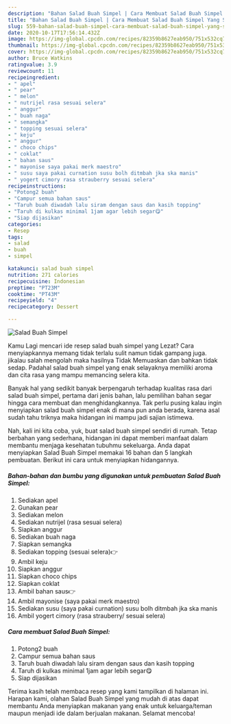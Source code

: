 ```yaml
---
description: "Bahan Salad Buah Simpel | Cara Membuat Salad Buah Simpel Yang Sempurna"
title: "Bahan Salad Buah Simpel | Cara Membuat Salad Buah Simpel Yang Sempurna"
slug: 559-bahan-salad-buah-simpel-cara-membuat-salad-buah-simpel-yang-sempurna
date: 2020-10-17T17:56:14.432Z
image: https://img-global.cpcdn.com/recipes/82359b8627eab950/751x532cq70/salad-buah-simpel-foto-resep-utama.jpg
thumbnail: https://img-global.cpcdn.com/recipes/82359b8627eab950/751x532cq70/salad-buah-simpel-foto-resep-utama.jpg
cover: https://img-global.cpcdn.com/recipes/82359b8627eab950/751x532cq70/salad-buah-simpel-foto-resep-utama.jpg
author: Bruce Watkins
ratingvalue: 3.9
reviewcount: 11
recipeingredient:
- " apel"
- " pear"
- " melon"
- " nutrijel rasa sesuai selera"
- " anggur"
- " buah naga"
- " semangka"
- " topping sesuai selera"
- " keju"
- " anggur"
- " choco chips"
- " coklat"
- " bahan saus"
- " mayonise saya pakai merk maestro"
- " susu saya pakai curnation susu bolh ditmbah jka ska manis"
- " yogert cimory rasa strauberry sesuai selera"
recipeinstructions:
- "Potong2 buah"
- "Campur semua bahan saus"
- "Taruh buah diwadah lalu siram dengan saus dan kasih topping"
- "Taruh di kulkas minimal 1jam agar lebih segar😋"
- "Siap dijasikan"
categories:
- Resep
tags:
- salad
- buah
- simpel

katakunci: salad buah simpel 
nutrition: 271 calories
recipecuisine: Indonesian
preptime: "PT23M"
cooktime: "PT43M"
recipeyield: "4"
recipecategory: Dessert

---
```



![Salad Buah Simpel](https://img-global.cpcdn.com/recipes/82359b8627eab950/751x532cq70/salad-buah-simpel-foto-resep-utama.jpg)

Kamu Lagi mencari ide resep salad buah simpel yang Lezat? Cara menyiapkannya memang tidak terlalu sulit namun tidak gampang juga. jikalau salah mengolah maka hasilnya Tidak Memuaskan dan bahkan tidak sedap. Padahal salad buah simpel yang enak selayaknya memiliki aroma dan cita rasa yang mampu memancing selera kita.



Banyak hal yang sedikit banyak berpengaruh terhadap kualitas rasa dari salad buah simpel, pertama dari jenis bahan, lalu pemilihan bahan segar hingga cara membuat dan menghidangkannya. Tak perlu pusing kalau ingin menyiapkan salad buah simpel enak di mana pun anda berada, karena asal sudah tahu triknya maka hidangan ini mampu jadi sajian istimewa.


Nah, kali ini kita coba, yuk, buat salad buah simpel sendiri di rumah. Tetap berbahan yang sederhana, hidangan ini dapat memberi manfaat dalam membantu menjaga kesehatan tubuhmu sekeluarga. Anda dapat menyiapkan Salad Buah Simpel memakai 16 bahan dan 5 langkah pembuatan. Berikut ini cara untuk menyiapkan hidangannya.

<!--inarticleads1-->

##### Bahan-bahan dan bumbu yang digunakan untuk pembuatan Salad Buah Simpel:

1. Sediakan  apel
1. Gunakan  pear
1. Sediakan  melon
1. Sediakan  nutrijel (rasa sesuai selera)
1. Siapkan  anggur
1. Sediakan  buah naga
1. Siapkan  semangka
1. Sediakan  topping (sesuai selera)👉
1. Ambil  keju
1. Siapkan  anggur
1. Siapkan  choco chips
1. Siapkan  coklat
1. Ambil  bahan saus👉
1. Ambil  mayonise (saya pakai merk maestro)
1. Sediakan  susu (saya pakai curnation) susu bolh ditmbah jka ska manis
1. Ambil  yogert cimory (rasa strauberry/ sesuai selera)




<!--inarticleads2-->

##### Cara membuat Salad Buah Simpel:

1. Potong2 buah
1. Campur semua bahan saus
1. Taruh buah diwadah lalu siram dengan saus dan kasih topping
1. Taruh di kulkas minimal 1jam agar lebih segar😋
1. Siap dijasikan




Terima kasih telah membaca resep yang kami tampilkan di halaman ini. Harapan kami, olahan Salad Buah Simpel yang mudah di atas dapat membantu Anda menyiapkan makanan yang enak untuk keluarga/teman maupun menjadi ide dalam berjualan makanan. Selamat mencoba!
